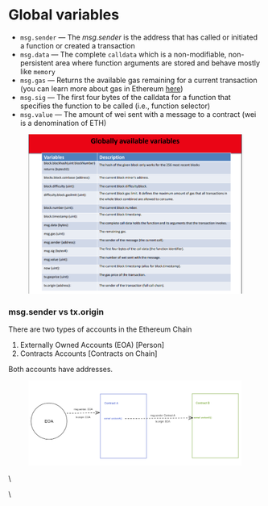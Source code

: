 # Global variables

* `msg.sender` — The _msg.sender_ is the address that has called or initiated a function or created a transaction
* `msg.data` — The complete `calldata` which is a non-modifiable, non-persistent area where function arguments are stored and behave mostly like `memory`
* `msg.gas` — Returns the available gas remaining for a current transaction (you can learn more about gas in Ethereum [here](https://www.cryptocompare.com/coins/guides/what-is-the-gas-in-ethereum/))
* `msg.sig` — The first four bytes of the calldata for a function that specifies the function to be called (i.e., function selector)
* `msg.value` — The amount of wei sent with a message to a contract (wei is a denomination of ETH)

<figure><img src="../../.gitbook/assets/image (309).png" alt=""><figcaption></figcaption></figure>

### msg.sender vs tx.origin

There are two types of accounts in the Ethereum Chain

1. Externally Owned Accounts (EOA) \[Person]
2. Contracts Accounts \[Contracts on Chain]

Both accounts have addresses.

<figure><img src="../../.gitbook/assets/image (313).png" alt=""><figcaption></figcaption></figure>

\


\
